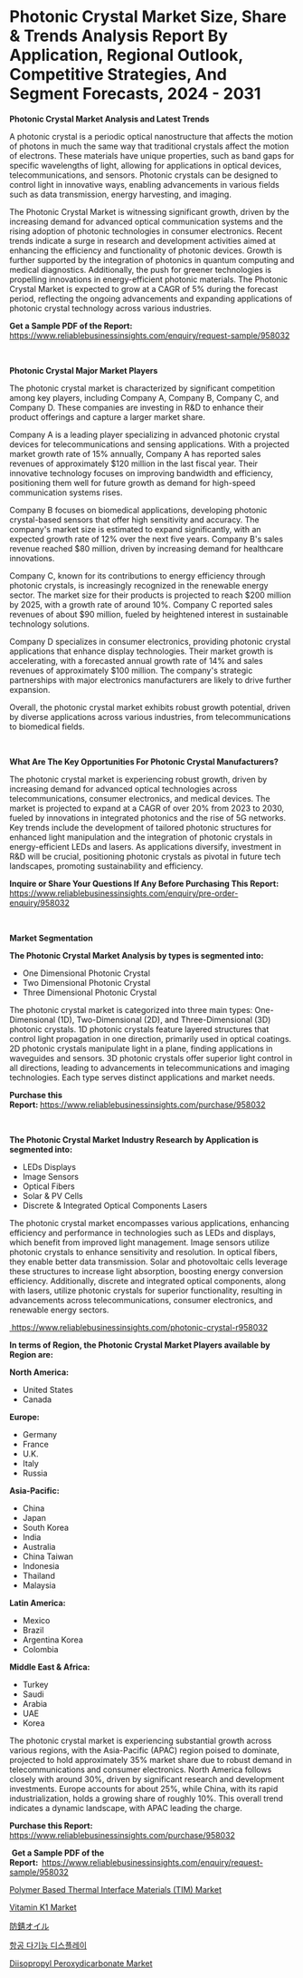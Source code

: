 <p><h1>Photonic Crystal Market Size, Share & Trends Analysis Report By Application, Regional Outlook, Competitive Strategies, And Segment Forecasts, 2024 - 2031</h1></p><p><strong>Photonic Crystal Market Analysis and Latest Trends</strong></p>
<p><p>A photonic crystal is a periodic optical nanostructure that affects the motion of photons in much the same way that traditional crystals affect the motion of electrons. These materials have unique properties, such as band gaps for specific wavelengths of light, allowing for applications in optical devices, telecommunications, and sensors. Photonic crystals can be designed to control light in innovative ways, enabling advancements in various fields such as data transmission, energy harvesting, and imaging.</p><p>The Photonic Crystal Market is witnessing significant growth, driven by the increasing demand for advanced optical communication systems and the rising adoption of photonic technologies in consumer electronics. Recent trends indicate a surge in research and development activities aimed at enhancing the efficiency and functionality of photonic devices. Growth is further supported by the integration of photonics in quantum computing and medical diagnostics. Additionally, the push for greener technologies is propelling innovations in energy-efficient photonic materials. The Photonic Crystal Market is expected to grow at a CAGR of 5% during the forecast period, reflecting the ongoing advancements and expanding applications of photonic crystal technology across various industries.</p></p>
<p><strong>Get a Sample PDF of the Report:&nbsp;</strong> <a href="https://www.reliablebusinessinsights.com/enquiry/request-sample/958032">https://www.reliablebusinessinsights.com/enquiry/request-sample/958032</a></p>
<p>&nbsp;</p>
<p><strong>Photonic Crystal Major Market Players</strong></p>
<p><p>The photonic crystal market is characterized by significant competition among key players, including Company A, Company B, Company C, and Company D. These companies are investing in R&D to enhance their product offerings and capture a larger market share. </p><p>Company A is a leading player specializing in advanced photonic crystal devices for telecommunications and sensing applications. With a projected market growth rate of 15% annually, Company A has reported sales revenues of approximately $120 million in the last fiscal year. Their innovative technology focuses on improving bandwidth and efficiency, positioning them well for future growth as demand for high-speed communication systems rises.</p><p>Company B focuses on biomedical applications, developing photonic crystal-based sensors that offer high sensitivity and accuracy. The company's market size is estimated to expand significantly, with an expected growth rate of 12% over the next five years. Company B's sales revenue reached $80 million, driven by increasing demand for healthcare innovations.</p><p>Company C, known for its contributions to energy efficiency through photonic crystals, is increasingly recognized in the renewable energy sector. The market size for their products is projected to reach $200 million by 2025, with a growth rate of around 10%. Company C reported sales revenues of about $90 million, fueled by heightened interest in sustainable technology solutions.</p><p>Company D specializes in consumer electronics, providing photonic crystal applications that enhance display technologies. Their market growth is accelerating, with a forecasted annual growth rate of 14% and sales revenues of approximately $100 million. The company's strategic partnerships with major electronics manufacturers are likely to drive further expansion.</p><p>Overall, the photonic crystal market exhibits robust growth potential, driven by diverse applications across various industries, from telecommunications to biomedical fields.</p></p>
<p>&nbsp;</p>
<p><strong>What Are The Key Opportunities For Photonic Crystal Manufacturers?</strong></p>
<p><p>The photonic crystal market is experiencing robust growth, driven by increasing demand for advanced optical technologies across telecommunications, consumer electronics, and medical devices. The market is projected to expand at a CAGR of over 20% from 2023 to 2030, fueled by innovations in integrated photonics and the rise of 5G networks. Key trends include the development of tailored photonic structures for enhanced light manipulation and the integration of photonic crystals in energy-efficient LEDs and lasers. As applications diversify, investment in R&D will be crucial, positioning photonic crystals as pivotal in future tech landscapes, promoting sustainability and efficiency.</p></p>
<p><strong>Inquire or Share Your Questions If Any Before Purchasing This Report:</strong> <a href="https://www.reliablebusinessinsights.com/enquiry/pre-order-enquiry/958032">https://www.reliablebusinessinsights.com/enquiry/pre-order-enquiry/958032</a></p>
<p>&nbsp;</p>
<p><strong>Market Segmentation</strong></p>
<p><strong>The Photonic Crystal Market Analysis by types is segmented into:</strong></p>
<p><ul><li>One Dimensional Photonic Crystal</li><li>Two Dimensional Photonic Crystal</li><li>Three Dimensional Photonic Crystal</li></ul></p>
<p><p>The photonic crystal market is categorized into three main types: One-Dimensional (1D), Two-Dimensional (2D), and Three-Dimensional (3D) photonic crystals. 1D photonic crystals feature layered structures that control light propagation in one direction, primarily used in optical coatings. 2D photonic crystals manipulate light in a plane, finding applications in waveguides and sensors. 3D photonic crystals offer superior light control in all directions, leading to advancements in telecommunications and imaging technologies. Each type serves distinct applications and market needs.</p></p>
<p><strong>Purchase this Report:&nbsp;</strong><a href="https://www.reliablebusinessinsights.com/purchase/958032">https://www.reliablebusinessinsights.com/purchase/958032</a></p>
<p>&nbsp;</p>
<p><strong>The Photonic Crystal Market Industry Research by Application is segmented into:</strong></p>
<p><ul><li>LEDs Displays</li><li>Image Sensors</li><li>Optical Fibers</li><li>Solar & PV Cells</li><li>Discrete & Integrated Optical Components Lasers</li></ul></p>
<p><p>The photonic crystal market encompasses various applications, enhancing efficiency and performance in technologies such as LEDs and displays, which benefit from improved light management. Image sensors utilize photonic crystals to enhance sensitivity and resolution. In optical fibers, they enable better data transmission. Solar and photovoltaic cells leverage these structures to increase light absorption, boosting energy conversion efficiency. Additionally, discrete and integrated optical components, along with lasers, utilize photonic crystals for superior functionality, resulting in advancements across telecommunications, consumer electronics, and renewable energy sectors.</p></p>
<p><a href="https://www.reliablebusinessinsights.com/photonic-crystal-r958032">&nbsp;https://www.reliablebusinessinsights.com/photonic-crystal-r958032</a></p>
<p><strong>In terms of Region, the Photonic Crystal Market Players available by Region are:</strong></p>
<p>
    <p> <strong> North America: </strong>
        <ul>
            <li>United States</li>
            <li>Canada</li>
        </ul>
        </p> 
    <p> <strong> Europe: </strong>
        <ul>
            <li>Germany</li>
            <li>France</li>
            <li>U.K.</li>
            <li>Italy</li>
            <li>Russia</li>
        </ul>
        </p> 
    <p> <strong> Asia-Pacific: </strong>
        <ul>
            <li>China</li>
            <li>Japan</li>
            <li>South Korea</li>
            <li>India</li>
            <li>Australia</li>
            <li>China Taiwan</li>
            <li>Indonesia</li>
            <li>Thailand</li>
            <li>Malaysia</li>
        </ul>
        </p> 
    <p> <strong> Latin America: </strong>
        <ul>
            <li>Mexico</li>
            <li>Brazil</li>
            <li>Argentina Korea</li>
            <li>Colombia</li>
        </ul>
        </p> 
    <p> <strong> Middle East & Africa: </strong>
        <ul>
            <li>Turkey</li>
            <li>Saudi</li>
            <li>Arabia</li>
            <li>UAE</li>
            <li>Korea</li>
        </ul>
    </p>
    </p>
<p><p>The photonic crystal market is experiencing substantial growth across various regions, with the Asia-Pacific (APAC) region poised to dominate, projected to hold approximately 35% market share due to robust demand in telecommunications and consumer electronics. North America follows closely with around 30%, driven by significant research and development investments. Europe accounts for about 25%, while China, with its rapid industrialization, holds a growing share of roughly 10%. This overall trend indicates a dynamic landscape, with APAC leading the charge.</p></p>
<p><strong>Purchase this Report: </strong><a href="https://www.reliablebusinessinsights.com/purchase/958032">https://www.reliablebusinessinsights.com/purchase/958032</a></p>
<p>&nbsp;<strong>Get a Sample PDF of the Report:&nbsp;&nbsp;</strong><a href="https://www.reliablebusinessinsights.com/enquiry/request-sample/958032">https://www.reliablebusinessinsights.com/enquiry/request-sample/958032</a></p>
<p><strong></strong></p>
<p><p><a href="https://github.com/michaelhall412/Market-Research-Report-List-1/blob/main/polymer-based-thermal-interface-materials-tim-market.md">Polymer Based Thermal Interface Materials (TIM) Market</a></p><p><a href="https://issuu.com/reportprime-2/docs/vitamin-k1-market-size-2030.pptx_549cd202271e9b">Vitamin K1 Market</a></p><p><a href="https://medium.com/@qirvhhyf42/anti-rust-oil-market-%E3%81%AF-%E3%82%B3%E3%82%B9%E3%83%88%E7%AE%A1%E7%90%86%E3%81%A8%E5%8A%B9%E7%8E%87%E5%90%91%E4%B8%8A%E3%82%92%E5%84%AA%E5%85%88%E3%81%97%E3%81%BE%E3%81%99-%E3%81%95%E3%82%89%E3%81%AB-%E5%A0%B1%E5%91%8A%E6%9B%B8%E3%81%AF%E5%B8%82%E5%A0%B4%E3%81%AE%E9%9C%80%E8%A6%81%E9%9D%A2%E3%81%A8%E4%BE%9B%E7%B5%A6%E9%9D%A2%E3%81%AE%E4%B8%A1%E6%96%B9%E3%82%92%E3%82%AB%E3%83%90%E3%83%BC%E3%81%97%E3%81%A6%E3%81%84%E3%81%BE%E3%81%99-anti-rust-oil-%E5%B8%82%E5%A0%B4%E3%81%AF-2024-%E3%81%8B%E3%82%89-e0841951f902">防錆オイル</a></p><p><a href="https://medium.com/@joshuapierce88/%ED%95%AD%EA%B3%B5-%EB%A9%80%ED%8B%B0%EA%B8%B0%EB%8A%A5-%EB%94%94%EC%8A%A4%ED%94%8C%EB%A0%88%EC%9D%B4-%EC%8B%9C%EC%9E%A5%EC%97%90-%EB%8C%80%ED%95%9C-%EA%B8%80%EB%A1%9C%EB%B2%8C-%EA%B4%80%EC%A0%90-%ED%8A%B8%EB%A0%8C%EB%93%9C-%EB%B0%8F-%EC%A0%84%EB%A7%9D-2024-2031-e6ca4681165f">항공 다기능 디스플레이</a></p><p><a href="https://www.linkedin.com/pulse/diisopropyl-peroxydicarbonate-market-report-product-type-9999-9595-ne3ef?trackingId=W6Sg%2BQwxSfqXPVqEnN1t9A%3D%3D">Diisopropyl Peroxydicarbonate Market</a></p></p>